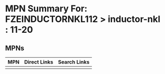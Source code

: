 



# MPN Summary For: FZEINDUCTORNKL112 > inductor-nkl : 11-20

## MPNs
  

|MPN|Direct Links|Search Links|
| :--- | :--- | :--- |
||||
